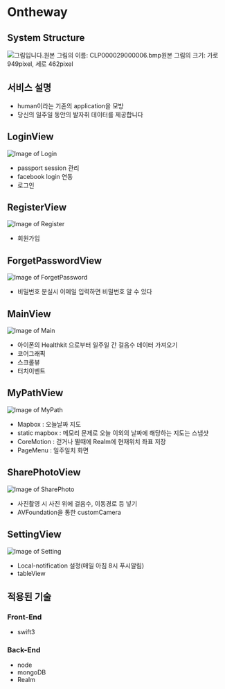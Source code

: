 # Ontheway
## System Structure

  ![그림입니다.원본 그림의 이름: CLP000029000006.bmp원본 그림의 크기: 가로 949pixel, 세로 462pixel](file:///C:\Users\PC\AppData\Local\Temp\Hnc\BinData\EMB000031d81039.bmp)  

## 서비스 설명

- human이라는 기존의 application을 모방
- 당신의 일주일 동안의 발자취 데이터를 제공합니다

## LoginView
![Image of Login](https://github.com/gyoungeunbae/OnTheWay/tree/fu/OnTheWayMain/Server/uploads/login.png)
- passport session 관리
- facebook login 연동
- 로그인

## RegisterView
![Image of Register](https://github.com/gyoungeunbae/OnTheWay/tree/fu/OnTheWayMain/Server/uploads/register.png)
- 회원가입

## ForgetPasswordView
![Image of ForgetPassword](https://github.com/gyoungeunbae/OnTheWay/tree/fu/OnTheWayMain/Server/uploads/forgetPassword.png)
- 비밀번호 분실시 이메일 입력하면 비밀번호 알 수 있다

## MainView
![Image of Main](https://github.com/gyoungeunbae/OnTheWay/tree/fu/OnTheWayMain/Server/uploads/main.png)
- 아이폰의 Healthkit 으로부터 일주일 간 걸음수 데이터 가져오기
- 코어그래픽
- 스크롤뷰
- 터치이벤트

## MyPathView
![Image of MyPath](https://github.com/gyoungeunbae/OnTheWay/tree/fu/OnTheWayMain/Server/uploads/myPath.png)
- Mapbox : 오늘날짜 지도
- static mapbox : 메모리 문제로 오늘 이외의 날짜에 해당하는 지도는 스냅샷
- CoreMotion : 걷거나 뛸때에 Realm에 현재위치 좌표 저장
- PageMenu : 일주일치 화면

## SharePhotoView
![Image of SharePhoto](https://github.com/gyoungeunbae/OnTheWay/tree/fu/OnTheWayMain/Server/uploads/sharePhoto.png)
- 사진촬영 시 사진 위에 걸음수, 이동경로 등 넣기
- AVFoundation을 통한 customCamera

## SettingView
![Image of Setting](https://github.com/gyoungeunbae/OnTheWay/tree/fu/OnTheWayMain/Server/uploads/setting.png)
- Local-notification 설정(매일 아침 8시 푸시알림)
- tableView

## 적용된 기술
### Front-End
- swift3

### Back-End
- node
- mongoDB
- Realm